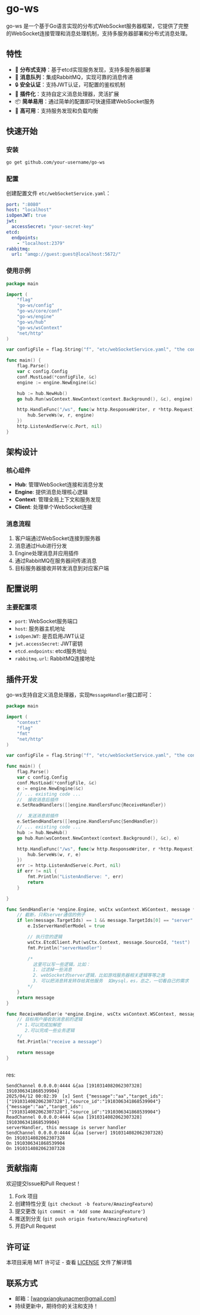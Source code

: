 # go-ws

go-ws 是一个基于Go语言实现的分布式WebSocket服务器框架，它提供了完整的WebSocket连接管理和消息处理机制，支持多服务器部署和分布式消息处理。

## 特性

- 🚀 **分布式支持**：基于etcd实现服务发现，支持多服务器部署
- 🔄 **消息队列**：集成RabbitMQ，实现可靠的消息传递
- 🔒 **安全认证**：支持JWT认证，可配置的鉴权机制
- 🧩 **插件化**：支持自定义消息处理器，灵活扩展
- 📦 **简单易用**：通过简单的配置即可快速搭建WebSocket服务
- 🔌 **高可用**：支持服务发现和负载均衡

## 快速开始

### 安装

```bash
go get github.com/your-username/go-ws
```

### 配置

创建配置文件 `etc/webSocketService.yaml`：

```yaml
port: ":8080"
host: "localhost"
isOpenJWT: true
jwt:
  accessSecret: "your-secret-key"
etcd:
  endpoints:
    - "localhost:2379"
rabbitmq:
  url: "amqp://guest:guest@localhost:5672/"
```

### 使用示例

```go
package main

import (
    "flag"
    "go-ws/config"
    "go-ws/core/conf"
    "go-ws/engine"
    "go-ws/hub"
    "go-ws/wsContext"
    "net/http"
)

var configFile = flag.String("f", "etc/webSocketService.yaml", "the config file")

func main() {
    flag.Parse()
    var c config.Config
    conf.MustLoad(*configFile, &c)
    engine := engine.NewEngine(&c)

    hub := hub.NewHub()
    go hub.Run(wsContext.NewContext(context.Background(), &c), engine)

    http.HandleFunc("/ws", func(w http.ResponseWriter, r *http.Request) {
        hub.ServeWs(w, r, engine)
    })
    http.ListenAndServe(c.Port, nil)
}
```

## 架构设计

### 核心组件

- **Hub**: 管理WebSocket连接和消息分发
- **Engine**: 提供消息处理核心逻辑
- **Context**: 管理全局上下文和服务发现
- **Client**: 处理单个WebSocket连接

### 消息流程

1. 客户端通过WebSocket连接到服务器
2. 消息通过Hub进行分发
3. Engine处理消息并应用插件
4. 通过RabbitMQ在服务器间传递消息
5. 目标服务器接收并转发消息到对应客户端

## 配置说明

### 主要配置项

- `port`: WebSocket服务端口
- `host`: 服务器主机地址
- `isOpenJWT`: 是否启用JWT认证
- `jwt.accessSecret`: JWT密钥
- `etcd.endpoints`: etcd服务地址
- `rabbitmq.url`: RabbitMQ连接地址

## 插件开发

go-ws支持自定义消息处理器，实现`MessageHandler`接口即可：

```go
package main

import (
	"context"
	"flag"
	"fmt"
	"net/http"
)

var configFile = flag.String("f", "etc/webSocketService.yaml", "the config file")

func main() {
	flag.Parse()
	var c config.Config
	conf.MustLoad(*configFile, &c)
	e := engine.NewEngine(&c)
	// ... existing code ...
	//  接收消息后插件
	e.SetReadHandlers([]engine.HandlersFunc{ReceiveHandler})

	//  发送消息前插件
	e.SetSendHandlers([]engine.HandlersFunc{SendHandler})
	// ... existing code ...
	hub := hub.NewHub()
	go hub.Run(wsContext.NewContext(context.Background(), &c), e)

	http.HandleFunc("/ws", func(w http.ResponseWriter, r *http.Request) {
		hub.ServeWs(w, r, e)
	})
	err := http.ListenAndServe(c.Port, nil)
	if err != nil {
		fmt.Println("ListenAndServe: ", err)
		return
	}

}

func SendHandler(e *engine.Engine, wsCtx wsContext.WSContext, message *engine.Message) *engine.Message {
	// 截断，只和server通信的例子
	if len(message.TargetIds) == 1 && message.TargetIds[0] == "server" {
		e.IsServerHandlerModel = true

		// 执行您的逻辑
		wsCtx.EtcdClient.Put(wsCtx.Context, message.SourceId, "test")
		fmt.Println("serverHandler")

		/*
		  这里可以写一些逻辑，比如：
		  1. 过滤掉一些消息
		  2. webSocket的server逻辑，比如游戏服务器相关逻辑等等之类
		  3. 可以把消息转发转存给其他服务  如mysql，es，总之，一切看自己的需求
		*/
	}
	return message
}

func ReceiveHandler(e *engine.Engine, wsCtx wsContext.WSContext, message *engine.Message) *engine.Message {
	// 目标用户接收到消息前的逻辑
	/* 1.可以完成加解密
	   2.可以完成一些业务逻辑
	*/
	fmt.Println("receive a message")

	return message
}



```

res:
```shell
SendChannel 0.0.0.0:4444 &{aa [1910314082062307328] 1910306341868539904}
2025/04/12 00:02:39  [x] Sent {"message":"aa","target_ids":["1910314082062307328"],"source_id":"1910306341868539904"}
{"message":"aa","target_ids":["1910314082062307328"],"source_id":"1910306341868539904"}
ReadChannel 0.0.0.0:4444 &{aa [1910314082062307328] 1910306341868539904}
serverHandler, this message is server handler
SendChannel 0.0.0.0:4444 &{aa [server] 1910314082062307328}
On 1910314082062307328
On 1910306341868539904
On 1910314082062307328

```



## 贡献指南

欢迎提交Issue和Pull Request！

1. Fork 项目
2. 创建特性分支 (`git checkout -b feature/AmazingFeature`)
3. 提交更改 (`git commit -m 'Add some AmazingFeature'`)
4. 推送到分支 (`git push origin feature/AmazingFeature`)
5. 开启Pull Request

## 许可证

本项目采用 MIT 许可证 - 查看 [LICENSE](LICENSE) 文件了解详情

## 联系方式

- 邮箱：[wangxiangkunacmer@gmail.com]
- 持续更新中，期待你的关注和支持！


